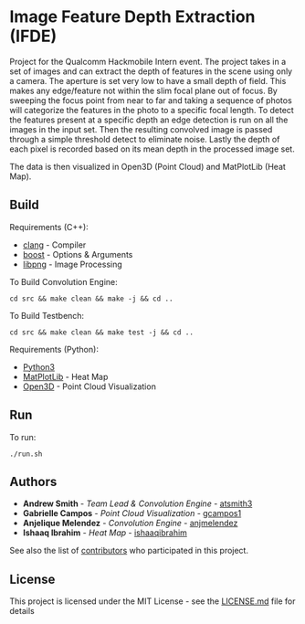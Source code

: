 # Image Feature Depth Extraction (IFDE)

Project for the Qualcomm Hackmobile Intern event. The project takes in a set of images and can extract the depth of features in the scene using only a camera. The aperture is set very low to have a small depth of field. This makes any edge/feature not within the slim focal plane out of focus. By sweeping the focus point from near to far and taking a sequence of photos will categorize the features in the photo to a specific focal length. To detect the features present at a specific depth an edge detection is run on all the images in the input set. Then the resulting convolved image is passed through a simple threshold detect to eliminate noise. Lastly the depth of each pixel is recorded based on its mean depth in the processed image set.

The data is then visualized in Open3D (Point Cloud) and MatPlotLib (Heat Map).

## Build
Requirements (C++):
* [clang](https://clang.llvm.org/) - Compiler
* [boost](https://www.boost.org/) - Options & Arguments
* [libpng](http://www.libpng.org/pub/png/libpng.html) - Image Processing

To Build Convolution Engine:
```
cd src && make clean && make -j && cd ..
```

To Build Testbench:
```
cd src && make clean && make test -j && cd ..
```

Requirements (Python):
* [Python3](https://www.python.org/)
* [MatPlotLib](https://matplotlib.org/) - Heat Map
* [Open3D](http://www.open3d.org/) - Point Cloud Visualization

## Run
To run:
```
./run.sh
```

## Authors

* **Andrew Smith** - *Team Lead & Convolution Engine* - [atsmith3](https://github.com/atsmith3)
* **Gabrielle Campos** - *Point Cloud Visualization* - [gcampos1](https://github.com/gcampos1)
* **Anjelique Melendez** - *Convolution Engine* - [anjmelendez](https://github.com/anjmelendez)
* **Ishaaq Ibrahim** - *Heat Map* - [ishaaqibrahim](https://github.com/ishaaqibrahim)

See also the list of [contributors](https://github.com/atsmith3/dofe/graphs/contributors) who participated in this project.

## License

This project is licensed under the MIT License - see the [LICENSE.md](LICENSE.md) file for details
